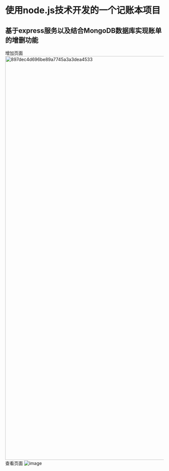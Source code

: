 # 使用node.js技术开发的一个记账本项目
## 基于express服务以及结合MongoDB数据库实现账单的增删功能
增加页面
<img width="1280" alt="897dec4d696be89a7745a3a3dea4533" src="https://github.com/user-attachments/assets/e5619163-0003-4fef-bf9f-27be92595112">
查看页面
![image](https://github.com/user-attachments/assets/4383883e-9c66-4e2a-9f9e-32dbcc235e3a)
